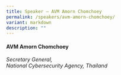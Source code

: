 ```yaml
---
title: Speaker – AVM Amorn Chomchoey
permalink: /speakers/avm-amorn-chomchoey/
variant: markdown
description: ""
---
```

#### **AVM Amorn Chomchoey**

*Secretary General, <br> National Cybersecurity Agency, Thailand*